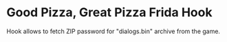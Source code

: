 # Good Pizza, Great Pizza Frida Hook

Hook allows to fetch ZIP password for "dialogs.bin" archive from the game.